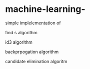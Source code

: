 # machine-learning-


simple implelementation of 


find s algorithm 

id3 algorithm 

backprpogation algorithm 

candidate elimination algoritm
